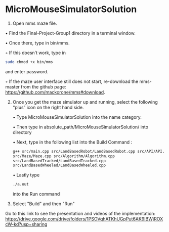 # MicroMouseSimulatorSolution

1) Open mms maze file.

  • Find the Final-Project-Group1 directory in a terminal window.
  
  • Once there, type in bin/mms.
  
  ◦ If this doesn’t work, type in 
    
  ```bash  
  sudo chmod +x bin/mms
  ```

  and enter password.
      
◦ If the maze user interface still does not start, re-download the mms-master from the
  github page: https://github.com/mackorone/mms#download.
      
2) Once you get the maze simulator up and running, select the following “plus” icon on the right hand side.

    • Type MicroMouseSimulatorSolution into the name category.

    • Then type in absolute_path/MicroMouseSimulatorSolution/ into directory

    • Next, type in the following list into the Build Command :

    ```bash
    g++ src/main.cpp src/LandBasedRobot/LandBasedRobot.cpp src/API/API.cpp
    src/Maze/Maze.cpp src/Algorithm/Algorithm.cpp
    src/LandBasedTracked/LandBasedTracked.cpp
    src/LandBasedWheeled/LandBasedWheeled.cpp
    ```
    • Lastly type 
    ```bash
    ./a.out
    ```
    into the Run command
      
3) Select "Build" and then "Run"


Go to this link to see the presentation and videos of the implementation:
https://drive.google.com/drive/folders/1PSOVqhATKhUGpPut6AK9IBWjROXcW-kd?usp=sharing
